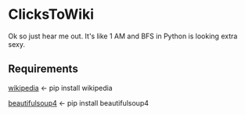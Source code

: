 # ClicksToWiki
Ok so just hear me out. It's like 1 AM and BFS in Python is looking extra sexy.

## Requirements
[wikipedia](https://pypi.org/project/wikipedia/) <- pip install wikipedia

[beautifulsoup4](https://pypi.org/project/beautifulsoup4/) <- pip install beautifulsoup4
